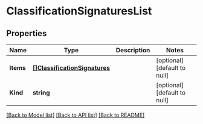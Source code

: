 # ClassificationSignaturesList

## Properties
Name | Type | Description | Notes
------------ | ------------- | ------------- | -------------
**Items** | [**[]ClassificationSignatures**](classification_signatures.md) |  | [optional] [default to null]
**Kind** | **string** |  | [optional] [default to null]

[[Back to Model list]](../README.md#documentation-for-models) [[Back to API list]](../README.md#documentation-for-api-endpoints) [[Back to README]](../README.md)


